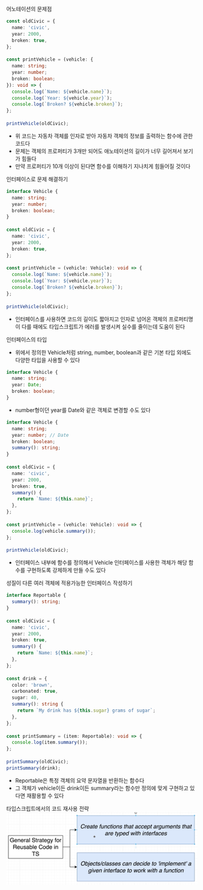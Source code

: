 어노테이션의 문제점

```ts
const oldCivic = {
  name: 'civic',
  year: 2000,
  broken: true,
};

const printVehicle = (vehicle: {
  name: string;
  year: number;
  broken: boolean;
}): void => {
  console.log(`Name: ${vehicle.name}`);
  console.log(`Year: ${vehicle.year}`);
  console.log(`Broken? ${vehicle.broken}`);
};

printVehicle(oldCivic);
```

- 위 코드는 자동차 객체를 인자로 받아 자동차 객체의 정보를 출력하는 함수에 관한 코드다
- 문제는 객체의 프로퍼티가 3개만 되어도 애노테이션의 길이가 너무 길어져서 보기가 힘들다
- 만약 프로퍼티가 10개 이상이 된다면 함수를 이해하기 지나치게 힘들어질 것이다

인터페이스로 문제 해결하기

```ts
interface Vehicle {
  name: string;
  year: number;
  broken: boolean;
}

const oldCivic = {
  name: 'civic',
  year: 2000,
  broken: true,
};

const printVehicle = (vehicle: Vehicle): void => {
  console.log(`Name: ${vehicle.name}`);
  console.log(`Year: ${vehicle.year}`);
  console.log(`Broken? ${vehicle.broken}`);
};

printVehicle(oldCivic);
```

- 인터페이스를 사용하면 코드의 길이도 짧아지고 인자로 넘어온 객체의 프로퍼티명이 다를 때에도 타입스크립트가 에러를 발생시켜 실수를 줄이는데 도움이 된다

인터페이스의 타입

- 위에서 정의한 Vehicle처럼 string, number, boolean과 같은 기본 타입 외에도 다양한 타입을 사용할 수 있다

```ts
interface Vehicle {
  name: string;
  year: Date;
  broken: boolean;
}
```

- number형이던 year를 Date와 같은 객체로 변경할 수도 있다

```ts
interface Vehicle {
  name: string;
  year: number; // Date
  broken: boolean;
  summary(): string;
}

const oldCivic = {
  name: 'civic',
  year: 2000,
  broken: true,
  summary() {
    return `Name: ${this.name}`;
  },
};

const printVehicle = (vehicle: Vehicle): void => {
  console.log(vehicle.summary());
};

printVehicle(oldCivic);
```

- 인터페이스 내부에 함수를 정의해서 Vehicle 인터페이스를 사용한 객체가 해당 함수를 구현하도록 강제하게 만들 수도 있다

성질이 다른 여러 객체에 적용가능한 인터페이스 작성하기

```ts
interface Reportable {
  summary(): string;
}

const oldCivic = {
  name: 'civic',
  year: 2000,
  broken: true,
  summary() {
    return `Name: ${this.name}`;
  },
};

const drink = {
  color: 'brown',
  carbonated: true,
  sugar: 40,
  summary(): string {
    return `My drink has ${this.sugar} grams of sugar`;
  },
};

const printSummary = (item: Reportable): void => {
  console.log(item.summary());
};

printSummary(oldCivic);
printSummary(drink);
```

- Reportable은 특정 객체의 요약 문자열을 반환하는 함수다
- 그 객체가 vehicle이든 drink이든 summary라는 함수만 정의에 맞게 구현하고 있다면 재활용할 수 있다

타입스크립트에서의 코드 재사용 전략
![reusable_code_in_ts](../img/reusable_code_strategy_ts.png)
